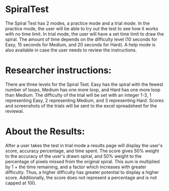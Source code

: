 # SpiralTest

The Spiral Test has 2 modes, a practice mode and a trial mode. In the practice mode, the user will be able to try out the test to see how it works with no time limit. In trial mode, the user will have a set time limit to draw the spiral. The amount of time depends on the difficulty level (10 seconds for Easy, 15 seconds for Medium, and 20 seconds for Hard). A help mode is also available in case the user needs to review the instructions.

# Researcher instructions: 

There are three levels for the Spiral Test. Easy has the spiral with the fewest number of loops, Medium has one more loop, and Hard has one more loop than Medium. The difficulty of the trial will be set with an integer 1-3, 1 representing Easy, 2 representing Medium, and 3 representing Hard.
Scores and screenshots of the trials will be sent to the excel spreadsheet for the reviewal.

# About the Results: 

After a user takes the test in trial mode a results page will display the user's score, accuracy percentage, and time spent. The score gives 50% weight to the accuracy of the user's drawn spiral, and 50% weight to the percentage of pixels missed from the original spiral. This sum is multiplied by 1 + the time remaining, and a factor which increases with greater difficulty. Thus, a higher difficulty has greater potential to display a higher score. Additionally, the score does not represent a percentage and is not capped at 100.
